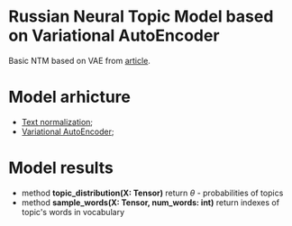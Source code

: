 # Russian Neural Topic Model based on Variational AutoEncoder
Basic NTM based on VAE from [article](https://arxiv.org/pdf/2401.15351).

# Model arhicture
 - [Text normalization](src/data/normalizer.py#L7);
 - [Variational AutoEncoder](src/model/vae.py#L5);

# Model results
 - method **topic_distribution(X: Tensor)** return $\theta$ - probabilities of topics
 - method **sample_words(X: Tensor, num_words: int)** return indexes of topic's words in vocabulary
